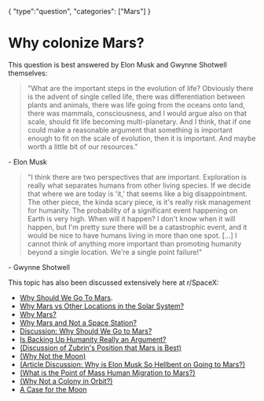 {
    "type":"question",
    "categories": ["Mars"]
}

# Why colonize Mars?

This question is best answered by Elon Musk and Gwynne Shotwell themselves:

> "What are the important steps in the evolution of life? Obviously there is the advent of single celled life, there was differentiation between plants and animals, there was life going from the oceans onto land, there was mammals, consciousness, and I would argue also on that scale, should fit life becoming multi-planetary. And I think, that if one could make a reasonable argument that something is important enough to fit on the scale of evolution, then it is important. And maybe worth a little bit of our resources."

\- Elon Musk

> "I think there are two perspectives that are important. Exploration is really what separates humans from other living species. If we decide that where we are today is 'it,' that seems like a big disappointment. The other piece, the kinda scary piece, is it's really risk management for humanity. The probability of a significant event happening on Earth is very high. When will it happen? I don't know when it will happen, but I'm pretty sure there will be a catastrophic event, and it would be nice to have humans living in more than one spot. [...] I cannot think of anything more important than promoting humanity beyond a single location. We're a single point failure!"

\- Gwynne Shotwell

This topic has also been discussed extensively here at r/SpaceX:

* [Why Should We Go To Mars](https://redd.it/4x3aos).
* [Why Mars vs Other Locations in the Solar System?](https://redd.it/3hvdfn)
* [Why Mars?](https://redd.it/4epgb0)
* [Why Mars and Not a Space Station?](https://redd.it/4q0nwi)
* [Discussion: Why Should We Go to Mars?](https://redd.it/31r43s)
* [Is Backing Up Humanity Really an Argument?](https://redd.it/4k8w2x)
* [(Discussion of Zubrin's Position that Mars is Best)](https://redd.it/34x2wn)
* [(Why Not the Moon)](https://redd.it/3e6rap)
* [(Article Discussion: Why is Elon Musk So Hellbent on Going to Mars?)](https://redd.it/32sm5t)
* [(What is the Point of Mass Human Migration to Mars?)](https://redd.it/2nu7xa)
* [(Why Not a Colony in Orbit?)](https://redd.it/21zj05)
* [A Case for the Moon](https://redd.it/1ydd40)
